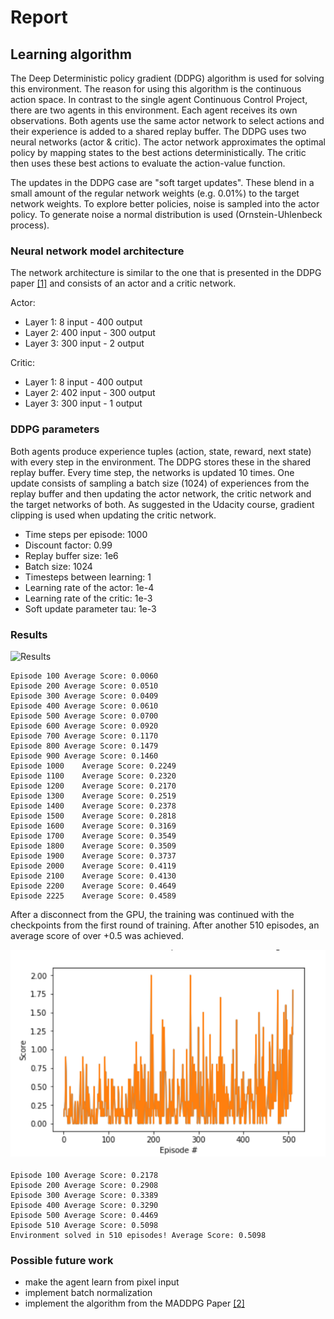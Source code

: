# Report

## Learning algorithm

The Deep Deterministic policy gradient (DDPG) algorithm is used for solving this environment.
The reason for using this algorithm is the continuous action space. In contrast to the single agent Continuous Control Project, there are two agents in this environment. Each agent receives its own observations.
Both agents use the same actor network to select actions and their experience is added to a shared replay buffer.
The DDPG uses two neural networks (actor & critic). The actor network approximates the optimal policy 
by mapping states to the best actions deterministically. 
The critic then uses these best actions to evaluate the action-value function.

The updates in the DDPG case are "soft target updates". These blend in a small amount of the regular network weights (e.g. 0.01%) to the target network weights. 
To explore better policies, noise is sampled into the actor policy.
To generate noise a normal distribution is used (Ornstein-Uhlenbeck process). 

### Neural network model architecture
The network architecture is similar to the one that is presented in the DDPG paper [[1]](https://arxiv.org/abs/1509.02971) and consists of an actor and a critic network. 

Actor:
* Layer 1: 8 input - 400 output
* Layer 2: 400 input - 300 output
* Layer 3: 300 input - 2 output

Critic:
* Layer 1: 8 input - 400 output
* Layer 2: 402 input - 300 output
* Layer 3: 300 input - 1 output 

### DDPG parameters

Both agents produce experience tuples (action, state, reward, next state) with every step in the environment. 
The DDPG stores these in the shared replay buffer. 
Every time step, the networks is updated 10 times. 
One update consists of sampling a batch size (1024) of experiences from the replay buffer
and then updating the actor network, the critic network and the target networks of both.
As suggested in the Udacity course, gradient clipping is used when updating the critic network. 

* Time steps per episode: 1000
* Discount factor: 0.99
* Replay buffer size: 1e6
* Batch size: 1024
* Timesteps between learning: 1
* Learning rate of the actor:  1e-4
* Learning rate of the critic:  1e-3
* Soft update parameter tau: 1e-3

### Results

![Results](ResultsRound1.png)

```
Episode 100	Average Score: 0.0060
Episode 200	Average Score: 0.0510
Episode 300	Average Score: 0.0409
Episode 400	Average Score: 0.0610
Episode 500	Average Score: 0.0700
Episode 600	Average Score: 0.0920
Episode 700	Average Score: 0.1170
Episode 800	Average Score: 0.1479
Episode 900	Average Score: 0.1460
Episode 1000	Average Score: 0.2249
Episode 1100	Average Score: 0.2320
Episode 1200	Average Score: 0.2170
Episode 1300	Average Score: 0.2519
Episode 1400	Average Score: 0.2378
Episode 1500	Average Score: 0.2818
Episode 1600	Average Score: 0.3169
Episode 1700	Average Score: 0.3549
Episode 1800	Average Score: 0.3509
Episode 1900	Average Score: 0.3737
Episode 2000	Average Score: 0.4119
Episode 2100	Average Score: 0.4130
Episode 2200	Average Score: 0.4649
Episode 2225	Average Score: 0.4589
```

After a disconnect from the GPU, the training was continued with the checkpoints from the first round of training. 
After another 510 episodes, an average score of over +0.5 was achieved.

![Results](ResultsRound2.png)

```
Episode 100	Average Score: 0.2178
Episode 200	Average Score: 0.2908
Episode 300	Average Score: 0.3389
Episode 400	Average Score: 0.3290
Episode 500	Average Score: 0.4469
Episode 510	Average Score: 0.5098
Environment solved in 510 episodes!	Average Score: 0.5098
```


### Possible future work

* make the agent learn from pixel input
* implement batch normalization
* implement the algorithm from the MADDPG Paper [[2]](https://papers.nips.cc/paper/7217-multi-agent-actor-critic-for-mixed-cooperative-competitive-environments.pdf
)
